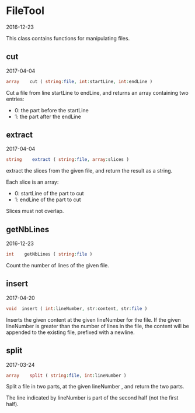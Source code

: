 FileTool
=====================
2016-12-23



This class contains functions for manipulating files.




cut
-------------
2017-04-04

```php
array    cut ( string:file, int:startLine, int:endLine )
```

Cut a file from line startLine to endLine, and returns an array containing two entries:
- 0: the part before the startLine
- 1: the part after the endLine



extract
-------------
2017-04-04

```php
string    extract ( string:file, array:slices )
```

extract the slices from the given file, and return the result as a string.

Each slice is an array:
 - 0: startLine of the part to cut
 - 1: endLine of the part to cut

Slices must not overlap.



getNbLines
-------------
2016-12-23

```php
int    getNbLines ( string:file )
```

Count the number of lines of the given file.
     
     

insert
-------------
2017-04-20
     
```php     
void  insert ( int:lineNumber, str:content, str:file )
```     

Inserts the given content at the given lineNumber for the file.
If the given lineNumber is greater than the number of lines in the file,
the content will be appended to the existing file, prefixed with a newline.





split
-------------
2017-03-24

```php
array    split ( string:file, int:lineNumber )
```

Split a file in two parts, at the given lineNumber , and return the two parts.

The line indicated by lineNumber is part of the second half (not the first half).
     
     
